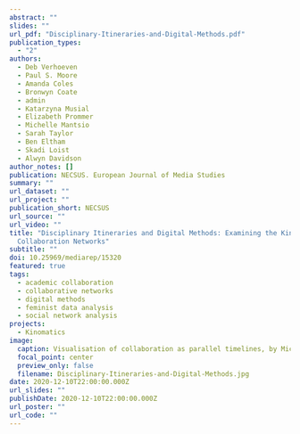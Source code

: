 ```yaml
---
abstract: ""
slides: ""
url_pdf: "Disciplinary-Itineraries-and-Digital-Methods.pdf"
publication_types:
  - "2"
authors:
  - Deb Verhoeven
  - Paul S. Moore
  - Amanda Coles
  - Bronwyn Coate
  - admin
  - Katarzyna Musial
  - Elizabeth Prommer
  - Michelle Mantsio
  - Sarah Taylor
  - Ben Eltham
  - Skadi Loist
  - Alwyn Davidson
author_notes: []
publication: NECSUS. European Journal of Media Studies
summary: ""
url_dataset: ""
url_project: ""
publication_short: NECSUS
url_source: ""
url_video: ""
title: "Disciplinary Itineraries and Digital Methods: Examining the Kinomatics
  Collaboration Networks"
subtitle: ""
doi: 10.25969/mediarep/15320
featured: true
tags:
  - academic collaboration
  - collaborative networks
  - digital methods
  - feminist data analysis
  - social network analysis
projects:
  - Kinomatics
image:
  caption: Visualisation of collaboration as parallel timelines, by Michelle Mantsio.
  focal_point: center
  preview_only: false
  filename: Disciplinary-Itineraries-and-Digital-Methods.jpg
date: 2020-12-10T22:00:00.000Z
url_slides: ""
publishDate: 2020-12-10T22:00:00.000Z
url_poster: ""
url_code: ""
---
```

